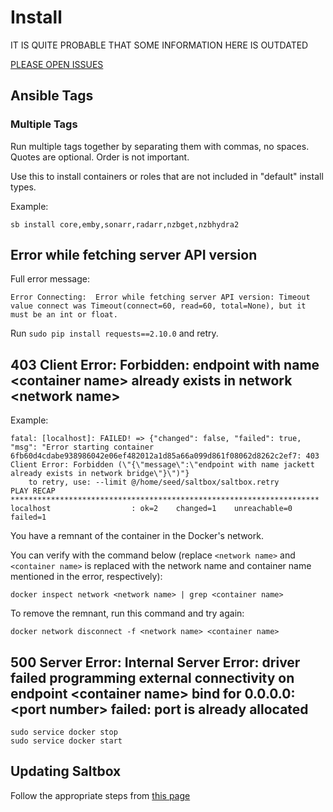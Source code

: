
# Install

IT IS QUITE PROBABLE THAT SOME INFORMATION HERE IS OUTDATED

[PLEASE OPEN ISSUES](https://github.com/saltyorg/docs/issues)

## Ansible Tags

### Multiple Tags

Run multiple tags together by separating them with commas, no spaces. Quotes are optional. Order is not important.

Use this to install containers or roles that are not included in "default" install types.  

Example:

```shell
sb install core,emby,sonarr,radarr,nzbget,nzbhydra2
```

## Error while fetching server API version

Full error message:

```text
Error Connecting:  Error while fetching server API version: Timeout value connect was Timeout(connect=60, read=60, total=None), but it must be an int or float.
```

Run `sudo pip install requests==2.10.0` and retry.

## 403 Client Error: Forbidden: endpoint with name \<container name\> already exists in network \<network name\>

Example:

```text
fatal: [localhost]: FAILED! => {"changed": false, "failed": true, "msg": "Error starting container 6fb60d4cdabe938986042e06ef482012a1d85a66a099d861f08062d8262c2ef7: 403 Client Error: Forbidden (\"{\"message\":\"endpoint with name jackett already exists in network bridge\"}\")"}
    to retry, use: --limit @/home/seed/saltbox/saltbox.retry
PLAY RECAP *********************************************************************
localhost                  : ok=2    changed=1    unreachable=0    failed=1
```

You have a remnant of the container in the Docker's network.

You can verify with the command below (replace `<network name>` and `<container name>` is replaced with the network name and container name mentioned in the error, respectively):

```shell
docker inspect network <network name> | grep <container name>
```

To remove the remnant, run this command and try again:

```shell
docker network disconnect -f <network name> <container name>
```

## 500 Server Error: Internal Server Error: driver failed programming external connectivity on endpoint \<container name\> bind for 0.0.0.0:\<port number\> failed: port is already allocated

```shell
sudo service docker stop
sudo service docker start
```

## Updating Saltbox

Follow the appropriate steps from [this page](../saltbox/basics/update.md)
